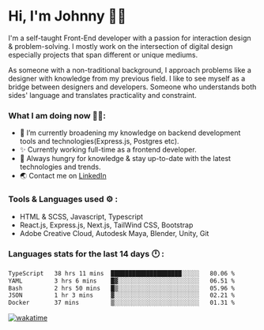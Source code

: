 # Hi, I'm Johnny 👋🧑‍

I'm a self-taught Front-End developer with a passion for interaction design & problem-solving. I mostly work on the intersection of digital design especially projects that span different or unique mediums.

As someone with a non-traditional background, I approach problems like a designer with knowledge from my previous field. I like to see myself as a bridge between designers and developers. Someone who understands both sides' language and translates practicality and constraint.

### What I am doing now 🧑‍💻:

- 🔭 I’m currently broadening my knowledge on backend development tools and technologies(Express.js, Postgres etc).
- ✨ Currently working full-time as a frontend developer.
- 📖 Always hungry for knowledge & stay up-to-date with the latest technologies and trends.
- 🌏 Contact me on [LinkedIn](https://www.linkedin.com/in/johchai/)

### Tools & Languages used ⚙️ :

- HTML & SCSS, Javascript, Typescript
- React.js, Express.js, Next.js, TailWind CSS, Bootstrap
- Adobe Creative Cloud, Autodesk Maya, Blender, Unity, Git

### Languages stats for the last 14 days 🕛 :

<!--START_SECTION:waka-->

```txt
TypeScript   38 hrs 11 mins  ████████████████████░░░░░   80.06 %
YAML         3 hrs 6 mins    █▓░░░░░░░░░░░░░░░░░░░░░░░   06.51 %
Bash         2 hrs 50 mins   █▒░░░░░░░░░░░░░░░░░░░░░░░   05.96 %
JSON         1 hr 3 mins     ▓░░░░░░░░░░░░░░░░░░░░░░░░   02.21 %
Docker       37 mins         ▒░░░░░░░░░░░░░░░░░░░░░░░░   01.31 %
```

<!--END_SECTION:waka-->

[![wakatime](https://wakatime.com/badge/user/0cd14e89-b357-451d-b5c1-4a79286fb5a6.svg)](https://wakatime.com/@0cd14e89-b357-451d-b5c1-4a79286fb5a6)
